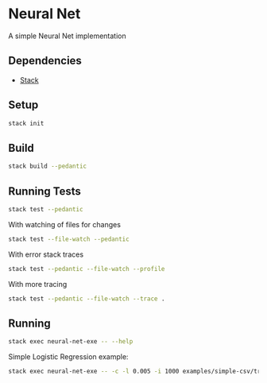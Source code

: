 # Neural Net

A simple Neural Net implementation


## Dependencies

 - [Stack](https://www.haskellstack.org/)


## Setup
```bash
stack init
```


## Build
```bash
stack build --pedantic
```


## Running Tests
```bash
stack test --pedantic
```

With watching of files for changes
```bash
stack test --file-watch --pedantic
```

With error stack traces
```bash
stack test --pedantic --file-watch --profile
```

With more tracing
```bash
stack test --pedantic --file-watch --trace .
```


## Running

```bash
stack exec neural-net-exe -- --help
```

Simple Logistic Regression example:

```bash
stack exec neural-net-exe -- -c -l 0.005 -i 1000 examples/simple-csv/train.csv examples/simple-csv/test.csv
```
